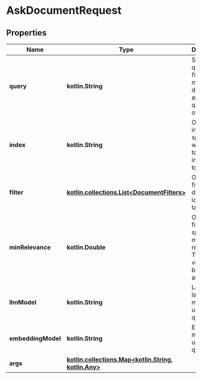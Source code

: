 
# AskDocumentRequest

## Properties
| Name | Type | Description | Notes |
| ------------ | ------------- | ------------- | ------------- |
| **query** | **kotlin.String** | Semantic query to find matching documents and ask questions over |  [optional] |
| **index** | **kotlin.String** | Optional index to specify which index to search in. Defaults to &#39;default&#39; |  [optional] |
| **filter** | [**kotlin.collections.List&lt;DocumentFilters&gt;**](DocumentFilters.md) | Optional filtering of document id(s) and/or tags |  [optional] |
| **minRelevance** | **kotlin.Double** | Optional filter to specify minimum relevance. Typically values between 0 and 1 |  [optional] |
| **llmModel** | **kotlin.String** | Large language model to use in query |  [optional] |
| **embeddingModel** | **kotlin.String** | Embedding model to use in query |  [optional] |
| **args** | [**kotlin.collections.Map&lt;kotlin.String, kotlin.Any&gt;**](kotlin.Any.md) |  |  [optional] |



